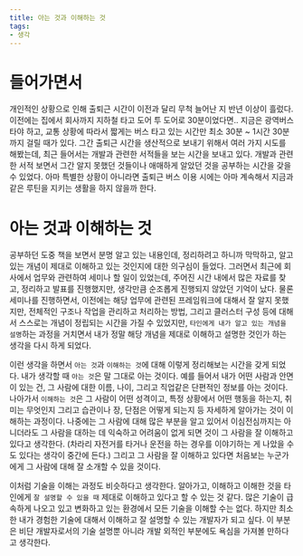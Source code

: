 ```yaml
---
title: 아는 것과 이해하는 것
tags:
- 생각
---
```


# 들어가면서
개인적인 상황으로 인해 출퇴근 시간이 이전과 달리 무척 늘어난 지 반년 이상이 흘렀다. 이전에는 집에서 회사까지 지하철 타고 도어 투 도어로 30분이었다면.. 지금은 광역버스 타야 하고, 교통 상황에 따라서 짧게는 버스 타고 있는 시간만 최소 30분 ~ 1시간 30분까지 걸릴 때가 있다. 그간 출퇴근 시간을 생산적으로 보내기 위해서 여러 가지 시도를 해봤는데, 최근 들어서는 개발과 관련한 서적들을 보는 시간을 보내고 있다. 개발과 관련한 서적 보면서 그간 알지 못했던 것들이나 애매하게 알았던 것을 공부하는 시간을 갖을 수 있었다. 아마 특별한 상황이 아니라면 출퇴근 버스 이용 시에는 아마 계속해서 지금과 같은 루틴을 지키는 생활을 하지 않을까 한다.

# 아는 것과 이해하는 것
공부하던 도중 책을 보면서 분명 알고 있는 내용인데, 정리하려고 하니까 막막하고, 알고 있는 개념이 제대로 이해하고 있는 것인지에 대한 의구심이 들었다. 그러면서 최근에 회사에서 업무와 관련하여 세미나 할 일이 있었는데, 주어진 시간 내에서 많은 자료를 찾고, 정리하고 발표를 진행했지만, 생각만큼 순조롭게 진행되지 않았던 기억이 났다. 물론 세미나를 진행하면서, 이전에는 해당 업무에 관련된 프레임워크에 대해서 잘 알지 못했지만, 전체적인 구조나 작업을 관리하고 처리하는 방법, 그리고 클러스터 구성 등에 대해서 스스로는 개념이 정립되는 시간을 가질 수 있었지만, `타인에게 내가 알고 있는 개념을 설명`하는 과정을 거치면서 내가 정말 해당 개념을 제대로 이해하고 설명한 것인가 하는 생각을 다시 하게 되었다.

이런 생각을 하면서 `아는 것`과 `이해하는 것`에 대해 이렇게 정리해보는 시간을 갖게 되었다. 내가 생각할 때 `아는 것`은 말 그대로 아는 것이다. 예를 들어서 내가 어떤 사람과 안면이 있는 건, 그 사람에 대한 이름, 나이, 그리고 직업같은 단편적인 정보를 아는 것이다.  나아가서 `이해하는 것`은 그 사람이 어떤 성격이고, 특정 상황에서 어떤 행동을 하는지, 취미는 무엇인지 그리고 습관이나 장, 단점은 어떻게 되는지 등 자세하게 알아가는 것이 이해하는 과정이다. 나중에는 그 사람에 대해 많은 부분을 알고 있어서 이심전심까지는 아니더라도 그 사람을 대하는 데 익숙하고 어려움이 없게 되면 것이 그 사람을 잘 이해하고 있다고 생각한다. (차라리 자전거를 타거나 운전을 하는 경우를 이야기하는 게 나았을 수도 있다는 생각이 중간에 든다.) 그리고 그 사람을 잘 이해하고 있다면 처음보는 누군가에게 그 사람에 대해 잘 소개할 수 있을 것이다. 

이처럼 기술을 이해는 과정도 비슷하다고 생각한다. 알아가고, 이해하고 이해한 것을 타인에게 `잘 설명할 수 있을 때` 제대로 이해하고 있다고 할 수 있는 것 같다. 많은 기술이 급속하게 나오고 있고 변화하고 있는 환경에서 모든 기술을 이해할 수는 없다. 하지만 최소한 내가 경험한 기술에 대해서 이해하고 잘 설명할 수 있는 개발자가 되고 싶다. 이 부분은 비단 개발자로서의 기술 설명뿐 아니라 개발 외적인 부분에도 욕심을 가져볼 만하다고 생각한다.
